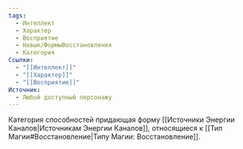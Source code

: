 ```yaml
---
tags:
  - Интеллект
  - Характер
  - Восприятие
  - Навык/ФормыВосстановления
  - Категория
Ссылки:
  - "[[Интеллект]]"
  - "[[Характер]]"
  - "[[Восприятие]]"
Источник:
  - Любой доступный персонажу
---
```

Категория способностей придающая форму [[Источники Энергии Каналов|Источникам Энергии Каналов]], относящиеся к [[Тип Магии#Восстановление|Типу Магии: Восстановление]].